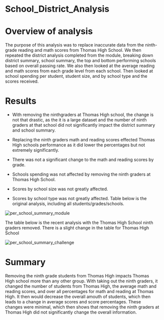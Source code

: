 # School_District_Analysis

# Overview of analysis

The purpose of this analysis was to replace inaccurate data from the ninth-grade reading and math scores from Thomas High School. We then repeated the district analysis completed from the module, breaking down district summary, school summary, the top and bottom performing schools based on overall passing rate. We also then looked at the average reading and math scores from each grade level from each school. Then looked at school spending per student, student size, and by school type and the scores received.

# Results

- With removing the ninthgraders at Thomas High school, the change is not that drastic, as the it is a large dataset and the number of ninth graders at that school did not significantly impact the district summary and school summary.

- Replacing the ninth graders math and reading scores effected Thomas High schools performance as it did lower the percentages but not extremely significantly. 

- There was not a significant change to the math and reading scores by grade.

- Schools spending was not affected by removing the ninth graders at Thomas High School.

- Scores by school size was not greatly affected.

- Scores by school type was not greatly affected.
Table below is the original analysis, including all students/grades/schools.
 

![per_school_summary_module](https://user-images.githubusercontent.com/88061345/132128876-eb2aef35-4f05-4c41-a8e2-aa836b7cade9.PNG)

 

The table below is the recent analysis with the Thomas High School ninth graders removed. There is a slight change in the table for Thomas High School

![per_school_summary_challenge](https://user-images.githubusercontent.com/88061345/132128869-a56e462b-55b0-4127-9d3e-dc3d8e8a2971.PNG)

 
# Summary

Removing the ninth grade students from Thomas High impacts Thomas High school more than any other group. With taking out the ninth graders, it changed the number of students from Thomas High, the average math and reading scores, and over all percentages for math and reading at Thomas High.  It then would decrease the overall amouth of students, which then leads to a change in average scores and score percentages. These changes were minimal, which then shows that removing the ninth graders at Thomas High did not significantly change the overall information.


